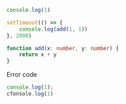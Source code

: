 
```ts
console.log(1)  

setTimeout(() => {
	console.log(add(1, 1))
}, 2000)

function add(x: number, y: number) {
	return x + y
}
```

Error code

```javascript
console.log(1);
cfonsole.log(1)
```


